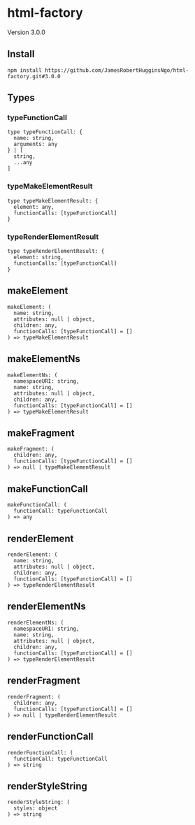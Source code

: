# html-factory

Version 3.0.0

## Install

``` console
npm install https://github.com/JamesRobertHugginsNgo/html-factory.git#3.0.0
```

## Types

### typeFunctionCall
```
type typeFunctionCall: {
  name: string,
  arguments: any
} | [
  string,
  ...any
]
```

### typeMakeElementResult
```
type typeMakeElementResult: {
  element: any,
  functionCalls: [typeFunctionCall]
}
```

### typeRenderElementResult
```
type typeRenderElementResult: {
  element: string,
  functionCalls: [typeFunctionCall]
}
```

## makeElement
```
makeElement: (
  name: string,
  attributes: null | object,
  children: any,
  functionCalls: [typeFunctionCall] = []
) => typeMakeElementResult
```

## makeElementNs
```
makeElementNs: (
  namespaceURI: string,
  name: string,
  attributes: null | object,
  children: any,
  functionCalls: [typeFunctionCall] = []
) => typeMakeElementResult
```

## makeFragment
```
makeFragment: (
  children: any,
  functionCalls: [typeFunctionCall] = []
) => null | typeMakeElementResult
```

## makeFunctionCall
```
makeFunctionCall: (
  functionCall: typeFunctionCall
) => any
```

## renderElement
```
renderElement: (
  name: string,
  attributes: null | object,
  children: any,
  functionCalls: [typeFunctionCall] = []
) => typeRenderElementResult
```

## renderElementNs
```
renderElementNs: (
  namespaceURI: string,
  name: string,
  attributes: null | object,
  children: any,
  functionCalls: [typeFunctionCall] = []
) => typeRenderElementResult
```

## renderFragment
```
renderFragment: (
  children: any,
  functionCalls: [typeFunctionCall] = []
) => null | typeRenderElementResult
```

## renderFunctionCall
```
renderFunctionCall: (
  functionCall: typeFunctionCall
) => string
```

## renderStyleString
```
renderStyleString: (
  styles: object
) => string
```
